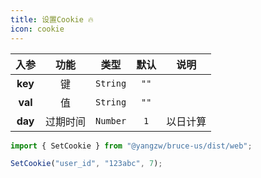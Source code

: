 ```yaml
---
title: 设置Cookie 🔥
icon: cookie
---
```


入参|功能|类型|默认|说明
:-:|:-:|:-:|:-:|-
**key**|键|`String`|`""`
**val**|值|`String`|`""`
**day**|过期时间|`Number`|`1`|以日计算

```js
import { SetCookie } from "@yangzw/bruce-us/dist/web";

SetCookie("user_id", "123abc", 7);
```